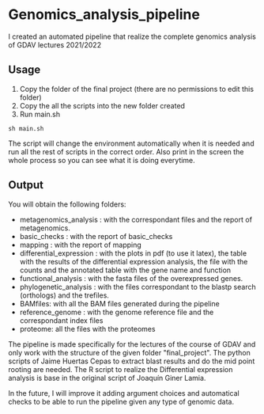 # Genomics_analysis_pipeline
I created an automated pipeline that realize the complete genomics analysis of GDAV lectures 2021/2022


## Usage 

1. Copy the folder of the final project (there are no permissions to edit this folder)
2. Copy the all the scripts into the new folder created
3. Run main.sh
 
```
sh main.sh  
```
The script will change the environment automatically when it is needed and run all the rest of scripts in the correct order.
Also print in the screen the whole process so you can see what it is doing everytime. 

## Output

You will obtain the following folders: 

* metagenomics_analysis : with the correspondant files and the report of metagenomics.
* basic_checks : with the report of basic_checks
* mapping : with the report of mapping 
* differential_expression : with the plots in pdf (to use it latex), the table with the results of the differential expression analysis, the file with the counts and the annotated table with the gene name and function
*  functional_analysis : with the fasta files of the overexpressed genes. 
*  phylogenetic_analysis : with the files correspondant to the blastp search (orthologs) and the trefiles. 
*  BAMfiles: with all the BAM files generated during the pipeline
*  reference_genome : with the genome reference file and the correspondant index files
*  proteome: all the files with the proteomes 

The pipeline is made specifically for the lectures of the course of GDAV and only work with the structure of the given folder "final_project". 
The python scripts of Jaime Huertas Cepas to extract blast results and do the mid point rooting are needed. 
The R script to realize the Differential expression analysis is base in the original script of Joaquín Giner Lamia. 

In the future, I will improve it adding argument choices and automatical checks to be able to run the pipeline given any type
of genomic data.


